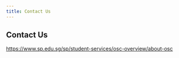 ```yaml
---
title: Contact Us
---
```


## Contact Us ##

<https://www.sp.edu.sg/sp/student-services/osc-overview/about-osc>
